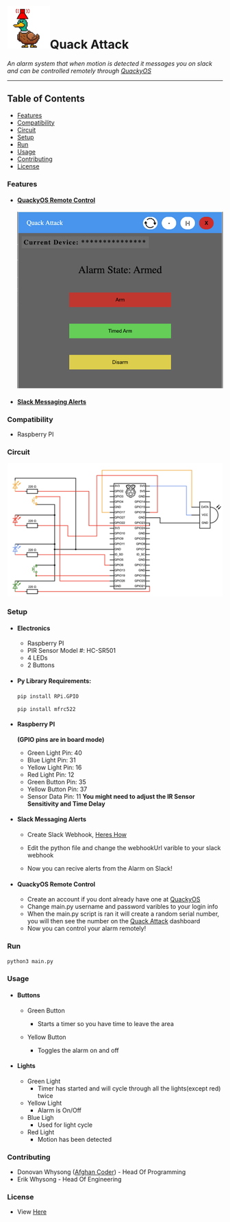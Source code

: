 # <img src="README_IMGS/icon.png" alt="icon" height="100" />Quack Attack
*An alarm system that when motion is detected it messages you on slack and can be controlled remotely through [QuackyOS](https://quackyos.com?openWindow=QuackAttack)*

-----

## Table of Contents
- [Features](#features)
- [Compatibility](#compatibility)
- [Circuit](#circuit)
- [Setup](#setup)
- [Run](#run)
- [Usage](#usage)
- [Contributing](#contributing)
- [License](https://github.com/donnie58744/Quack-Attack-Pi/blob/main/LICENSE)

### Features

- #### [QuackyOS Remote Control](#QuackyOS-Remote-Control-1)

  <img src="README_IMGS/QuackAttack-QuackyOS-UI.png" width="500" title="QuackAttack-QuackyOS-UI" alt="QuackAttack-QuackyOS-UI"/>
  
- #### [Slack Messaging Alerts](#slack-messaging-alerts-1)

### Compatibility

- Raspberry PI

### Circuit

![Circuit](README_IMGS/Alarm-Sys-CIRCUIT.png)

### Setup

- #### Electronics
  - Raspberry PI
  - PIR Sensor Model #: HC-SR501
  - 4 LEDs
  - 2 Buttons

- #### Py Library Requirements:

  ```
  pip install RPi.GPIO
  ```

  ```
  pip install mfrc522
  ```

- #### Raspberry PI

  **(GPIO pins are in board mode)**

  - Green Light Pin: 40
  - Blue Light Pin: 31
  - Yellow Light Pin: 16
  - Red Light Pin: 12
  - Green Button Pin: 35
  - Yellow Button Pin: 37
  - Sensor Data Pin: 11 **You might need to adjust the IR Sensor Sensitivity and Time Delay**

- #### Slack Messaging Alerts

  - Create Slack Webhook, [Heres How](https://api.slack.com/messaging/webhooks)

  - Edit the python file and change the webhookUrl varible to your slack webhook

  - Now you can recive alerts from the Alarm on Slack!

- #### QuackyOS Remote Control

  - Create an account if you dont already have one at [QuackyOS](https://QuackyOS.com)
  - Change main.py username and password varibles to your login info
  - When the main.py script is ran it will create a random serial number, you will then see the number on the [Quack Attack](https://quackyos.com?openWindow=QuackAttack) dashboard
  - Now you can control your alarm remotely!

### Run

```python3 main.py```

### Usage

- #### Buttons
  - Green Button
    - Starts a timer so you have time to leave the area

   - Yellow Button
     - Toggles the alarm on and off

- #### Lights

  - Green Light
    - Timer has started and will cycle through all the lights(except red) twice
  - Yellow Light
    - Alarm is On/Off
  - Blue Ligh
    - Used for light cycle
  - Red Light
    - Motion has been detected

### Contributing

- Donovan Whysong ([Afghan Coder](https://github.com/donnie58744)) - Head Of Programming
- Erik Whysong - Head Of Engineering

### License

- View [Here](https://github.com/donnie58744/Quack-Attack-Pi/blob/main/LICENSE)
